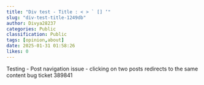 ```yaml
---
title: "Div test - Title : < > ` [] ‘"
slug: "div-test-title-1249db"
author: Divya28237
categories: Public
classification: Public
tags: [opinion,about]
date: 2025-01-31 01:58:26 
likes: 0
---
```


Testing - Post navigation issue - clicking on two posts redirects to the same content bug ticket 389841
